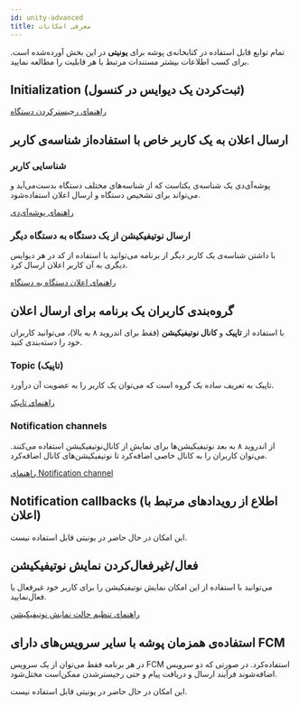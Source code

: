 ```yaml
---
id: unity-advanced
title: معرفی امکانات
---
```


تمام توابع قابل استفاده در کتابخانه‌ی پوشه برای **یونیتی** در این بخش آورده‌شده است. برای کسب اطلاعات بیشتر مستندات مرتبط با هر قابلیت را مطالعه نمایید.

## Initialization (ثبت‌کردن یک دیوایس در کنسول)

[راهنمای رجیسترکردن دستگاه](unity-init)

## ارسال اعلان به یک کاربر خاص با استفاده‌از شناسه‌ی کاربر

### شناسایی کاربر

پوشه‌آی‌دی یک شناسه‌ی یکتاست که از شناسه‌های مختلف دستگاه بدست‌می‌آید و می‌تواند برای تشخیص دستگاه و ارسال اعلان استفاده‌شود.

[راهنمای پوشه‌آی‌دی](unity-pusheid)

### ارسال نوتیفیکیشن از یک دستگاه به دستگاه دیگر

با داشتن شناسه‌ی یک کاربر دیگر از برنامه می‌توانید با استفاده از کد در هر دیوایس دیگری به آن کاربر اعلان ارسال کرد.

[راهنمای اعلان دستگاه به دستگاه](unity-d2d)



## گروه‌بندی کاربران یک برنامه برای ارسال اعلان

با استفاده از **تاپیک** و **کانال نوتیفیکیشن** (فقط برای اندروید ۸ به بالا)، می‌توانید کاربران خود را دسته‌بندی کنید.

### Topic (تاپیک)

تاپیک به تعریف ساده یک گروه است که می‌توان یک کاربر را به عضویت آن درآورد.

[راهنمای تاپیک](unity-topic)

### Notification channels

از اندروید ۸ به بعد نوتیفیکیشن‌ها برای نمایش از کانال‌نوتیفیکیشن استفاده می‌کنند. می‌توان کاربران را به کانال خاصی اضافه‌کرد تا نوتیفیکیشن‌های کانال اضافه‌کرد.

[راهنمای Notification channel](unity-channel)

## Notification callbacks (اطلاع از رویدادهای مرتبط با اعلان‌)

این امکان در حال حاضر در یونیتی قابل استفاده نیست.

## فعال/غیرفعال‌کردن نمایش نوتیفیکیشن
می‌توانید با استفاده از این امکان نمایش نوتیفیکیشن را برای کاربر خود غیرفعال یا فعال‌نمایید.

[راهنمای تنظیم حالت نمایش نوتیفیکیشن](unity-disable)


## استفاده‌ی همزمان پوشه با سایر سرویس‌های دارای FCM

در هر برنامه فقط می‌توان از یک سرویس FCM استفاده‌کرد. در صورتی که دو سرویس اضافه‌شوند فرآیند ارسال و دریافت پیام و حتی رجیسترشدن ممکن‌است مختل‌شود.

این امکان در حال حاضر در یونیتی قابل استفاده نیست.